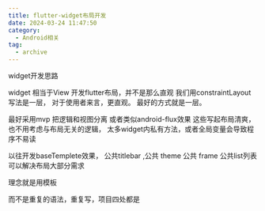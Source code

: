 ```yaml
---
title: flutter-widget布局开发
date: 2024-03-24 11:47:50
category:
  - Android相关
tag:
  - archive
---
```

widget开发思路

widget 相当于View
开发flutter布局，并不是那么直观
我们用constraintLayout 写法是一层，
对于使用者来言，更直观。
最好的方式就是一层。

最好采用mvp
把逻辑和视图分离
或者类似android-flux效果
这些写起布局清爽，也不用考虑与布局无关的逻辑，
太多widget内私有方法，或者全局变量会导致程序不易读

以往开发baseTemplete效果，
公共titlebar ,公共 theme 公共 frame
公共list列表 可以解决布局大部分需求

理念就是用模板

而不是重复的语法，重复写，项目四处都是
